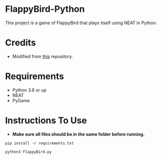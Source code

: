 # FlappyBird-Python
This project is a game of FlappyBird that plays itself using NEAT in Python.

# Credits
 - Modified from [this](https://github.com/techwithtim/NEAT-Flappy-Bird) repository.

# Requirements
 - Python 3.6 or up
 - NEAT
 - PyGame
 
 # Instructions To Use
   - **Make sure all files should be in the same folder before running.**
   ``` 
   pip install -r requirements.txt
   ```
   ```
   python3 FlappyBird.py
   ```
   
